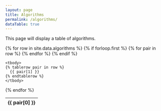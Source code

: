 ```yaml
---
layout: page
title: Algorithms
permalink: /algorithms/
dataTable: true
---
```


This page will display a table of algorithms.

<table class="display">
  {% for row in site.data.algorithms %}
    {% if forloop.first %}
    <thead>
    <tr>
      {% for pair in row %}
        <th>{{ pair[0] }}</th>
      {% endfor %}
    </tr>
    </thead>
    {% endif %}
    
    <tbody>
    {% tablerow pair in row %}
      {{ pair[1] }}
    {% endtablerow %}
    </tbody>
  {% endfor %}
</table>


<script>
$('table.display').DataTable({
    paging: false,
    scrollY: true,
    scrollX: true
})
</script>